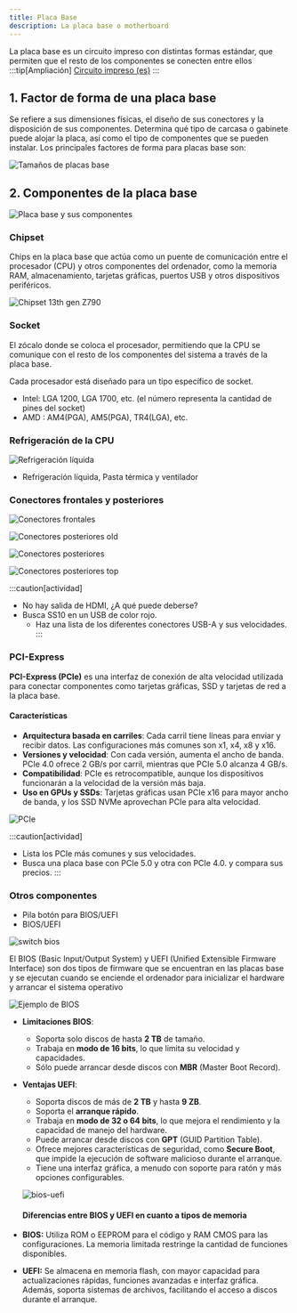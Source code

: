```yaml
---
title: Placa Base
description: La placa base o motherboard
---
```



La placa base es un circuito impreso con distintas formas estándar, que permiten que el resto de los componentes se conecten entre ellos
:::tip[Ampliación]
[Circuito impreso (es)](https://fadesaing.com/circuitos-impresos/)
:::

## 1. Factor de forma de una placa base 
Se refiere a sus dimensiones físicas, el diseño de sus conectores y la disposición de sus componentes. Determina qué tipo de carcasa o gabinete puede alojar la placa, así como el tipo de componentes que se pueden instalar. Los principales factores de forma para placas base son:

![Tamaños de placas base](../../../assets/ut1/placas-sizes.png)


## 2. Componentes de la placa base
![Placa base y sus componentes](../../../assets/ut1/placa1.jpg)


### Chipset

Chips en la placa base que actúa como un puente de comunicación entre el procesador (CPU) y otros componentes del ordenador, como la memoria RAM, almacenamiento, tarjetas gráficas, puertos USB y otros dispositivos periféricos.

![Chipset 13th gen Z790](../../../assets/ut1/chipset-Z790.jpg)

### Socket

El zócalo donde se coloca el procesador, permitiendo que la CPU se comunique con el resto de los componentes del sistema a través de la placa base.

Cada procesador está diseñado para un tipo específico de socket.

- Intel: LGA 1200, LGA 1700, etc. (el número representa la cantidad de pines del socket)
- AMD : AM4(PGA), AM5(PGA), TR4(LGA), etc.

### Refrigeración de la CPU

![Refrigeración líquida](../../../assets/ut1/liquidRef.webp)

- Refrigeración líquida, Pasta térmica y ventilador

### Conectores frontales y posteriores

![Conectores frontales](../../../assets/ut1/conectores-frontal.jpg)

![Conectores posteriores old](https://onubaelectronica.es/wp-content/uploads/2020/04/conectores_mainboard.jpg.webp)

![Conectores posteriores](../../../assets/ut1/conectores-placa-base-trasera.webp)

![Conectores posteriores top](https://acf.geeknetic.es/imgw/imagenes/auto/2022/1/27/l8m-conectoresplacasbase.jpg?f=webp)

:::caution[actividad]
- No hay salida de HDMI, ¿A qué puede deberse?
- Busca SS10 en un USB de color rojo.
  - Haz una lista de los diferentes conectores USB-A y sus velocidades.
:::

### PCI-Express 
**PCI-Express (PCIe)** es una interfaz de conexión de alta velocidad utilizada para conectar componentes como tarjetas gráficas, SSD y tarjetas de red a la placa base. 

#### Características
- **Arquitectura basada en carriles**: Cada carril tiene líneas para enviar y recibir datos. Las configuraciones más comunes son x1, x4, x8 y x16.
- **Versiones y velocidad**: Con cada versión, aumenta el ancho de banda. PCIe 4.0 ofrece 2 GB/s por carril, mientras que PCIe 5.0 alcanza 4 GB/s.
- **Compatibilidad**: PCIe es retrocompatible, aunque los dispositivos funcionarán a la velocidad de la versión más baja.
- **Uso en GPUs y SSDs**: Tarjetas gráficas usan PCIe x16 para mayor ancho de banda, y los SSD NVMe aprovechan PCIe para alta velocidad.

![PCIe](https://vishub.org/pictures/19103.jpeg?style=500)

:::caution[actividad]
- Lista los PCIe más comunes y sus velocidades.
- Busca una placa base con PCIe 5.0 y otra con PCIe 4.0. y compara sus precios.
:::

### Otros componentes

- Pila botón para BIOS/UEFI
- BIOS/UEFI

![switch bios](https://www.biostar.com.tw/picture/Faq/764/_3.PNG)

El BIOS (Basic Input/Output System) y UEFI (Unified Extensible Firmware Interface) son dos tipos de firmware que se encuentran en las placas base y se ejecutan cuando se enciende el ordenador para inicializar el hardware y arrancar el sistema operativo

![Ejemplo de BIOS](../../../assets/ut1/bios.png)

- **Limitaciones BIOS**:
  - Soporta solo discos de hasta **2 TB** de tamaño.
  - Trabaja en **modo de 16 bits**, lo que limita su velocidad y capacidades.
  - Sólo puede arrancar desde discos con **MBR** (Master Boot Record).

- **Ventajas UEFI**:
  - Soporta discos de más de **2 TB** y hasta **9 ZB**.
  - Soporta el **arranque rápido**.
  - Trabaja en **modo de 32 o 64 bits**, lo que mejora el rendimiento y la capacidad de manejo del hardware.
  - Puede arrancar desde discos con **GPT** (GUID Partition Table).
  - Ofrece mejores características de seguridad, como **Secure Boot**, que impide la ejecución de software malicioso durante el arranque.
  - Tiene una interfaz gráfica, a menudo con soporte para ratón y más opciones configurables.

  ![bios-uefi](https://i.blogs.es/a68699/bios-vs-uefi/1366_2000.jpg)

  #### Diferencias entre BIOS y UEFI en cuanto a tipos de memoria

- **BIOS:** Utiliza ROM o EEPROM para el código y RAM CMOS para las configuraciones. La memoria limitada restringe la cantidad de funciones disponibles.

- **UEFI:** Se almacena en memoria flash, con mayor capacidad para actualizaciones rápidas, funciones avanzadas e interfaz gráfica. Además, soporta sistemas de archivos, facilitando el acceso a discos durante el arranque.